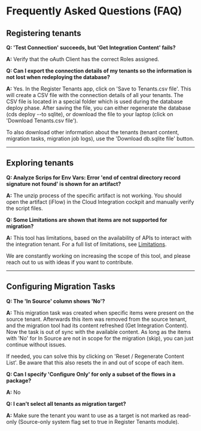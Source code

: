 # Frequently Asked Questions (FAQ)

## Registering tenants

**Q: 'Test Connection' succeeds, but 'Get Integration Content' fails?**

**A:** Verify that the oAuth Client has the correct Roles assigned.

**Q: Can I export the connection details of my tenants so the information is not lost when redeploying the database?**

**A:** Yes. In the Register Tenants app, click on 'Save to Tenants.csv file'. This will create a CSV file with the connection details of all your tenants. The CSV file is located in a special folder which is used during the database deploy phase. After saving the file, you can either regenerate the database (cds deploy --to sqlite), or download the file to your laptop (click on 'Download Tenants.csv file').

To also download other information about the tenants (tenant content, migration tasks, migration job logs), use the 'Download db.sqlite file' button.

---

## Exploring tenants

**Q: Analyze Scrips for Env Vars: Error 'end of central directory record signature not found' is shown for an artifact?**

**A:** The unzip process of the specific artifact is not working. You should open the artifact (iFlow) in the Cloud Integration cockpit and manually verify the script files.

**Q: Some Limitations are shown that items are not supported for migration?**

**A:** This tool has limitations, based on the availability of APIs to interact with the integration tenant. For a full list of limitations, see [Limitations](Limitations.md).

We are constantly working on increasing the scope of this tool, and please reach out to us with ideas if you want to contribute.

---

## Configuring Migration Tasks

**Q: The 'In Source' column shows 'No'?**

**A:** This migration task was created when specific items were present on the source tenant. Afterwards this item was removed from the source tenant, and the migration tool had its content refreshed (Get Integration Content). Now the task is out of sync with the available content. As long as the items with 'No' for In Source are not in scope for the migration (skip), you can just continue without issues.

If needed, you can solve this by clicking on 'Reset / Regenerate Content List'. Be aware that this also resets the in and out of scope of each item.

**Q: Can I specify 'Configure Only' for only a subset of the flows in a package?**

**A:** No

**Q: I can't select all tenants as migration target?**

**A:** Make sure the tenant you want to use as a target is not marked as read-only (Source-only system flag set to true in Register Tenants module).